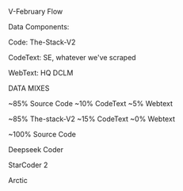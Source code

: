 V-February Flow

Data Components:

Code:
The-Stack-V2

CodeText:
SE, whatever we've scraped

WebText:
HQ DCLM

DATA MIXES

~85% Source Code
~10% CodeText
~5% Webtext

~85% The-stack-V2
~15% CodeText
~0% Webtext

~100% Source Code

Deepseek Coder

StarCoder 2

Arctic